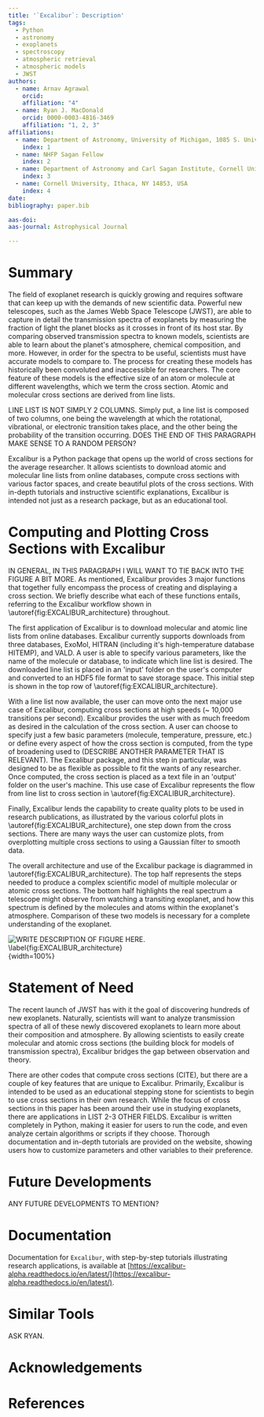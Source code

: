 ```yaml
---
title: '`Excalibur`: Description'
tags:
  - Python
  - astronomy
  - exoplanets
  - spectroscopy
  - atmospheric retrieval
  - atmospheric models
  - JWST
authors:
  - name: Arnav Agrawal
    orcid:
    affiliation: "4"
  - name: Ryan J. MacDonald
    orcid: 0000-0003-4816-3469
    affiliation: "1, 2, 3"
affiliations:
  - name: Department of Astronomy, University of Michigan, 1085 S. University Ave., Ann Arbor, MI 48109, USA
    index: 1
  - name: NHFP Sagan Fellow
    index: 2
  - name: Department of Astronomy and Carl Sagan Institute, Cornell University, 122 Sciences Drive, Ithaca, NY 14853, USA
    index: 3
  - name: Cornell University, Ithaca, NY 14853, USA
    index: 4
date:
bibliography: paper.bib

aas-doi: 
aas-journal: Astrophysical Journal

--- 
```


# Summary

The field of exoplanet research is quickly growing and requires software that can keep up with the demands of new scientific data. Powerful new telescopes, such as the James Webb Space Telescope (JWST), are able to capture in detail the transmission spectra of exoplanets by measuring the fraction of light the planet blocks as it crosses in front of its host star. By comparing observed transmission spectra to known models, scientists are able to learn about the planet's atmosphere, chemical composition, and more.  However, in order for the spectra to be useful, scientists must have accurate models to compare to. The process for creating these models has historically been convoluted and inaccessible for researchers. The core feature of these models is the effective size of an atom or molecule at different wavelengths, which we term the cross section. Atomic and molecular cross sections are derived from line lists. 

LINE LIST IS NOT SIMPLY 2 COLUMNS. Simply put, a line list is composed of two columns, one being the wavelength at which the rotational, vibrational, or electronic transition takes place, and the other being the probability of the transition occurring. DOES THE END OF THIS PARAGRAPH MAKE SENSE TO A RANDOM PERSON?

Excalibur is a Python package that opens up the world of cross sections for the average researcher. It allows scientists to download atomic and molecular line lists from online databases, compute cross sections with various factor spaces, and create beautiful plots of the cross sections. With in-depth tutorials and instructive scientific explanations, Excalibur is intended not just as a research package, but as an educational tool. 

# Computing and Plotting Cross Sections with Excalibur
IN GENERAL, IN THIS PARAGRAPH I WILL WANT TO TIE BACK INTO THE FIGURE A BIT MORE.
As mentioned, Excalibur provides 3 major functions that together fully encompass the process of creating and displaying a cross section. We briefly describe what each of these functions entails, referring to the Excalibur workflow shown in \autoref{fig:EXCALIBUR_architecture} throughout.

The first application of Excalibur is to download molecular and atomic line lists from online databases. Excalibur currently supports downloads from three databases, ExoMol, HITRAN (including it's high-temperature database HITEMP), and VALD. A user is able to specify various parameters, like the name of the molecule or database, to indicate which line list is desired. The downloaded line list is placed in an 'input' folder on the user's computer and converted to an HDF5 file format to save storage space. This initial step is shown in the top row of \autoref{fig:EXCALIBUR_architecture}.

With a line list now available, the user can move onto the next major use case of Excalibur, computing cross sections at high speeds (~ 10,000 transitions per second). Excalibur provides the user with as much freedom as desired in the calculation of the cross section. A user can choose to specify just a few basic parameters (molecule, temperature, pressure, etc.) or define every aspect of how the cross section is computed, from the type of broadening used to (DESCRIBE ANOTHER PARAMETER THAT IS RELEVANT). The Excalibur package, and this step in particular, was designed to be as flexible as possible to fit the wants of any researcher. Once computed, the cross section is placed as a text file in an 'output' folder on the user's machine. This use case of Excalibur represents the flow from line list to cross section in \autoref{fig:EXCALIBUR_architecture}.

Finally, Excalibur lends the capability to create quality plots to be used in research publications, as illustrated by the various colorful plots in \autoref{fig:EXCALIBUR_architecture}, one step down from the cross sections. There are many ways the user can customize plots, from overplotting multiple cross sections to using a Gaussian filter to smooth data.

The overall architecture and use of the Excalibur package is diagrammed in \autoref{fig:EXCALIBUR_architecture}. The top half represents the steps needed to produce a complex scientific model of multiple molecular or atomic cross sections. The bottom half highlights the real spectrum a telescope might observe from watching a transiting exoplanet, and how this spectrum is defined by the molecules and atoms within the exoplanet's atmosphere. Comparison of these two models is necessary for a complete understanding of the exoplanet.

![WRITE DESCRIPTION OF FIGURE HERE. \label{fig:EXCALIBUR_architecture}](figures/EXCALIBUR_JOSS_Figure.png){width=100%}

# Statement of Need
The recent launch of JWST has with it the goal of discovering hundreds of new exoplanets. Naturally, scientists will want to analyze transmission spectra of all of these newly discovered exoplanets to learn more about their composition and atmosphere. By allowing scientists to easily create molecular and atomic cross sections (the building block for models of transmission spectra), Excalibur bridges the gap between observation and theory.

There are other codes that compute cross sections (CITE), but there are a couple of key features that are unique to Excalibur. Primarily, Excalibur is intended to be used as an educational stepping stone for scientists to begin to use cross sections in their own research. While the focus of cross sections in this paper has been around their use in studying exoplanets, there are applications in LIST 2-3 OTHER FIELDS. Excalibur is written completely in Python, making it easier for users to run the code, and even analyze certain algorithms or scripts if they choose. Thorough documentation and in-depth tutorials are provided on the website, showing users how to customize parameters and other variables to their preference.

# Future Developments

ANY FUTURE DEVELOPMENTS TO MENTION?

# Documentation

Documentation for `Excalibur`, with step-by-step tutorials illustrating research applications, is available at [https://excalibur-alpha.readthedocs.io/en/latest/](https://excalibur-alpha.readthedocs.io/en/latest/). 

# Similar Tools

ASK RYAN.

# Acknowledgements

# References